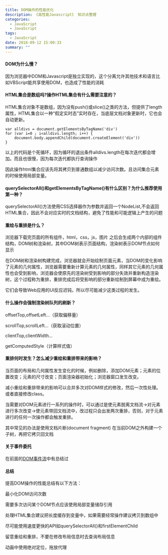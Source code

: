 ```yaml
---
title: DOM操作的性能优化
description: 《高性能Javascript》 知识点整理
categories:
  - JavaScript
  - JavaScript
tags:
  - JavaScript
date: 2018-09-12 15:09:33
summary: ""
---
```

#### DOM为什么慢？

因为浏览器中DOM和Javascript是独立实现的，这个分离允许其他技术和语言比如VBScript能共享使用DOM，也造成了性能的消耗

#### HTML集合是数组吗?操作HTML集合有什么需要注意的？
HTML集合对象不是数组，因为没有push()或slice()之类的方法，但提供了length属性，HTML集合以一种“假定实时态”实时存在，当底层文档对象更新时，它也会自动更新。

    var alldivs = document.getElementsByTagName('div')
    for (var i=0 ; i<alldivs.length; i++) {
        document.body.appendChild(document.createElement('div'))
    }
    
以上的代码是个死循环，因为循环的退出条件alldivs.length在每次迭代都会增加。而且也很慢，因为每次迭代都执行查询操作

因此操作html集合应该先将其拷贝到普通数组以减少访问次数。且访问集合元素的时候使用局部变量。

#### querySelectorAll()和getElementsByTagName()有什么区别？为什么推荐使用第一种？
querySelectorAll()方法使用CSS选择器作为参数并返回一个NodeList,不会返回HTML集合，因此不会对应实时的文档结构，避免了性能和可能逻辑上产生的问题

#### 重绘与重排是什么？


浏览器下载完页面的所有组件，html，css，js，图片 之后会生成两个内部的组件结构，DOM树和渲染树，其中DOM树表示页面结构，渲染树表示DOM节点如何显示

在DOM树和渲染树构建完成，浏览器就会开始绘制页面元素，当DOM的变化影响了元素的几何属性，浏览器需要重新计算元素的几何属性，同样其它元素的几何属性也会受到影响，浏览器会使原先的渲染树受到影响的部分失效并重新构造渲染树，这个过程称为重排，重排完成后将受影响的部分重新绘制到屏幕中成为重绘。

它们会导致Web应用的UI反应迟钝，所以尽可能减少这类过程的发生。

#### 什么操作会强制渲染树队列的刷新？

offsetTop,offsetLeft...（获取偏移量）

scrollTop,scrollLeft...（获取滚动位置）

clientTop,clientWidth...

getComputedStyle（计算样式值）

#### 重排何时发生？怎么减少重绘和重排带来的影响？

当页面的布局和几何属性发生变化的时候，例如删除，添加DOM元素；元素的位置改变；元素的尺寸改变；页面渲染器初始化；浏览器窗口发生改变。

减小重绘和重排带来的影响可以合并多次对DOM样式的修改，然后一次性处理。或者直接修改class。

当需要对DOM元素进行一系列的操作时，可以通过是使元素脱离文档流->对元素进行多次改变->使元素带回文档流中，改过程只会出发两次重排，否则，对于元素进行的任何一次操作都会触发重排。

其中常见的办法是使用文档片断(document fragment) 在当前DOM之外构建一个子树，再把它拷贝回文档


#### 关于事件委托

在前面的[DOM事件流](https://www.yosgi.top/2018/08/29/DOM%E4%BA%8B%E4%BB%B6%E6%B5%81/)中有总结过 


#### 总结

提高DOM操作的性能总结有以下方法：

最小化DOM访问次数

需要多次访问某个DOM节点应该使用局部变量储存引用

处理HTML集合建议把长度缓存到变量中，如果需要经常操作建议拷贝到数组中

尽可能使用速度更快的API如querySelectorAll()和firstElementChild


留意重绘和重排，不要在修改布局信息时去查询布局信息


动画中使用绝对定位，拖放代理

